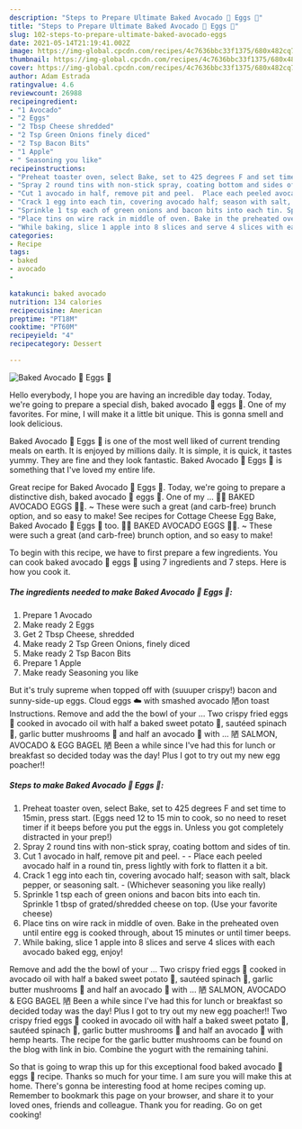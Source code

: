 ```yaml
---
description: "Steps to Prepare Ultimate Baked Avocado 🥑 Eggs 🍳"
title: "Steps to Prepare Ultimate Baked Avocado 🥑 Eggs 🍳"
slug: 102-steps-to-prepare-ultimate-baked-avocado-eggs
date: 2021-05-14T21:19:41.002Z
image: https://img-global.cpcdn.com/recipes/4c7636bbc33f1375/680x482cq70/baked-avocado-eggs-recipe-main-photo.jpg
thumbnail: https://img-global.cpcdn.com/recipes/4c7636bbc33f1375/680x482cq70/baked-avocado-eggs-recipe-main-photo.jpg
cover: https://img-global.cpcdn.com/recipes/4c7636bbc33f1375/680x482cq70/baked-avocado-eggs-recipe-main-photo.jpg
author: Adam Estrada
ratingvalue: 4.6
reviewcount: 26988
recipeingredient:
- "1 Avocado"
- "2 Eggs"
- "2 Tbsp Cheese shredded"
- "2 Tsp Green Onions finely diced"
- "2 Tsp Bacon Bits"
- "1 Apple"
- " Seasoning you like"
recipeinstructions:
- "Preheat toaster oven, select Bake, set to 425 degrees F and set time to 15min, press start. (Eggs need 12 to 15 min to cook, so no need to reset timer if it beeps before you put the eggs in. Unless you got completely distracted in your prep!)"
- "Spray 2 round tins with non-stick spray, coating bottom and sides of tin."
- "Cut 1 avocado in half, remove pit and peel.  Place each peeled avocado half in a round tin, press lightly with fork to flatten it a bit."
- "Crack 1 egg into each tin, covering avocado half; season with salt, black pepper, or seasoning salt.  (Whichever seasoning you like really)"
- "Sprinkle 1 tsp each of green onions and bacon bits into each tin. Sprinkle 1 tbsp of grated/shredded cheese on top. (Use your favorite cheese)"
- "Place tins on wire rack in middle of oven. Bake in the preheated oven until entire egg is cooked through, about 15 minutes or until timer beeps."
- "While baking, slice 1 apple into 8 slices and serve 4 slices with each avocado baked egg, enjoy!"
categories:
- Recipe
tags:
- baked
- avocado
- 

katakunci: baked avocado  
nutrition: 134 calories
recipecuisine: American
preptime: "PT18M"
cooktime: "PT60M"
recipeyield: "4"
recipecategory: Dessert

---
```



![Baked Avocado 🥑 Eggs 🍳](https://img-global.cpcdn.com/recipes/4c7636bbc33f1375/680x482cq70/baked-avocado-eggs-recipe-main-photo.jpg)

Hello everybody, I hope you are having an incredible day today. Today, we're going to prepare a special dish, baked avocado 🥑 eggs 🍳. One of my favorites. For mine, I will make it a little bit unique. This is gonna smell and look delicious.

Baked Avocado 🥑 Eggs 🍳 is one of the most well liked of current trending meals on earth. It is enjoyed by millions daily. It is simple, it is quick, it tastes yummy. They are fine and they look fantastic. Baked Avocado 🥑 Eggs 🍳 is something that I've loved my entire life.

Great recipe for Baked Avocado 🥑 Eggs 🍳. Today, we&#39;re going to prepare a distinctive dish, baked avocado 🥑 eggs 🍳. One of my … 🥑🍳 BAKED AVOCADO EGGS 🍳🥑. ~ These were such a great (and carb-free) brunch option, and so easy to make! See recipes for Cottage Cheese Egg Bake, Baked Avocado 🥑 Eggs 🍳 too. 🥑🍳 BAKED AVOCADO EGGS 🍳🥑. ~ These were such a great (and carb-free) brunch option, and so easy to make!


To begin with this recipe, we have to first prepare a few ingredients. You can cook baked avocado 🥑 eggs 🍳 using 7 ingredients and 7 steps. Here is how you cook it.

<!--inarticleads1-->

##### The ingredients needed to make Baked Avocado 🥑 Eggs 🍳:

1. Prepare 1 Avocado
1. Make ready 2 Eggs
1. Get 2 Tbsp Cheese, shredded
1. Make ready 2 Tsp Green Onions, finely diced
1. Make ready 2 Tsp Bacon Bits
1. Prepare 1 Apple
1. Make ready  Seasoning you like


But it&#39;s truly supreme when topped off with (suuuper crispy!) bacon and sunny-side-up eggs. Cloud eggs ☁️ with smashed avocado 陋on toast Instructions. Remove and add the the bowl of your … Two crispy fried eggs 🍳 cooked in avocado oil with half a baked sweet potato 🍠, sautéed spinach 🍃, garlic butter mushrooms 🍄 and half an avocado 🥑 with … 陋 SALMON, AVOCADO &amp; EGG BAGEL 陋 Been a while since I&#39;ve had this for lunch or breakfast so decided today was the day! Plus I got to try out my new egg poacher!! 

<!--inarticleads2-->

##### Steps to make Baked Avocado 🥑 Eggs 🍳:

1. Preheat toaster oven, select Bake, set to 425 degrees F and set time to 15min, press start. (Eggs need 12 to 15 min to cook, so no need to reset timer if it beeps before you put the eggs in. Unless you got completely distracted in your prep!)
1. Spray 2 round tins with non-stick spray, coating bottom and sides of tin.
1. Cut 1 avocado in half, remove pit and peel. -  - Place each peeled avocado half in a round tin, press lightly with fork to flatten it a bit.
1. Crack 1 egg into each tin, covering avocado half; season with salt, black pepper, or seasoning salt.  - (Whichever seasoning you like really)
1. Sprinkle 1 tsp each of green onions and bacon bits into each tin. Sprinkle 1 tbsp of grated/shredded cheese on top. (Use your favorite cheese)
1. Place tins on wire rack in middle of oven. Bake in the preheated oven until entire egg is cooked through, about 15 minutes or until timer beeps.
1. While baking, slice 1 apple into 8 slices and serve 4 slices with each avocado baked egg, enjoy!


Remove and add the the bowl of your … Two crispy fried eggs 🍳 cooked in avocado oil with half a baked sweet potato 🍠, sautéed spinach 🍃, garlic butter mushrooms 🍄 and half an avocado 🥑 with … 陋 SALMON, AVOCADO &amp; EGG BAGEL 陋 Been a while since I&#39;ve had this for lunch or breakfast so decided today was the day! Plus I got to try out my new egg poacher!! Two crispy fried eggs 🍳 cooked in avocado oil with half a baked sweet potato 🍠, sautéed spinach 🍃, garlic butter mushrooms 🍄 and half an avocado 🥑 with hemp hearts. The recipe for the garlic butter mushrooms can be found on the blog with link in bio. Combine the yogurt with the remaining tahini. 

So that is going to wrap this up for this exceptional food baked avocado 🥑 eggs 🍳 recipe. Thanks so much for your time. I am sure you will make this at home. There's gonna be interesting food at home recipes coming up. Remember to bookmark this page on your browser, and share it to your loved ones, friends and colleague. Thank you for reading. Go on get cooking!
